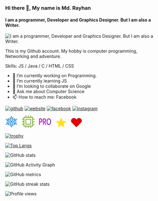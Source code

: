 ### Hi there 👋, My name is Md. Rayhan
#### I am a programmer, Developer and Graphics Designer. But I am also a Writer.
![I am a programmer, Developer and Graphics Designer. But I am also a Writer.](https://scontent.fdac20-1.fna.fbcdn.net/v/t39.30808-6/272967345_308023797962356_5484293324680217891_n.jpg?_nc_cat=106&ccb=1-5&_nc_sid=e3f864&_nc_eui2=AeEBgkq_Uzk2wxoSOCxhmjeUM_pYuLgx4u8z-li4uDHi75xM5YbrVpYwNqQBX-3Iz0cUNnRZdmCSWKvsLgKC6oCu&_nc_ohc=XHPExcnZJT4AX-jzs8Y&_nc_ht=scontent.fdac20-1.fna&oh=00_AT8Zx3wYp7dKQ5o1S0K7a4AjRdwucWMO1mzzEdiWriSlIg&oe=62184AE1)

This is my Github account.
My hobby is computer programming, Networking and adventure.

Skills: JS / Java / C / HTML / CSS

- 🔭 I’m currently working on Programming. 
- 🌱 I’m currently learning JS 
- 👯 I’m looking to collaborate on Google 
- 💬 Ask me about Computer Science  
- 📫 How to reach me: Facebook 


[<img src='https://cdn.jsdelivr.net/npm/simple-icons@3.0.1/icons/github.svg' alt='github' height='40'>](https://github.com/md-rayhan-T)  [<img src='https://cdn.jsdelivr.net/npm/simple-icons@3.0.1/icons/icloud.svg' alt='website' height='40'>](https://sites.google.com/diu.edu.bd/rayhant/home)  [<img src='https://cdn.jsdelivr.net/npm/simple-icons@3.0.1/icons/facebook.svg' alt='facebook' height='40'>](https://www.facebook.com/md.rayhan.diu)  [<img src='https://cdn.jsdelivr.net/npm/simple-icons@3.0.1/icons/instagram.svg' alt='instagram' height='40'>](https://www.instagram.com/md.rayhan_diu/)  

<a href='https://archiveprogram.github.com/'><img src='https://raw.githubusercontent.com/acervenky/animated-github-badges/master/assets/acbadge.gif' width='40' height='40'></a> <a href='https://docs.github.com/en/developers'><img src='https://raw.githubusercontent.com/acervenky/animated-github-badges/master/assets/devbadge.gif' width='40' height='40'></a> <a href='https://github.com/pricing'><img src='https://raw.githubusercontent.com/acervenky/animated-github-badges/master/assets/pro.gif' width='40' height='40'></a> <a href='https://stars.github.com/'><img src='https://raw.githubusercontent.com/acervenky/animated-github-badges/master/assets/starbadge.gif' width='35' height='35'></a> <a href='https://docs.github.com/en/github/supporting-the-open-source-community-with-github-sponsors'><img src='https://raw.githubusercontent.com/acervenky/animated-github-badges/master/assets/sponsorbadge.gif' width='35' height='35'></a> 

[![trophy](https://github-profile-trophy.vercel.app/?username=md-rayhan-T)](https://github.com/ryo-ma/github-profile-trophy)

[![Top Langs](https://github-readme-stats.vercel.app/api/top-langs/?username=md-rayhan-T)](https://github.com/anuraghazra/github-readme-stats)

![GitHub stats](https://github-readme-stats.vercel.app/api?username=md-rayhan-T&show_icons=true&count_private=true)  

![GitHub Activity Graph](https://activity-graph.herokuapp.com/graph?username=md-rayhan-T)  

![GitHub metrics](https://metrics.lecoq.io/md-rayhan-T)  

![GitHub streak stats](https://github-readme-streak-stats.herokuapp.com/?user=md-rayhan-T)  

![Profile views](https://gpvc.arturio.dev/md-rayhan-T)  
